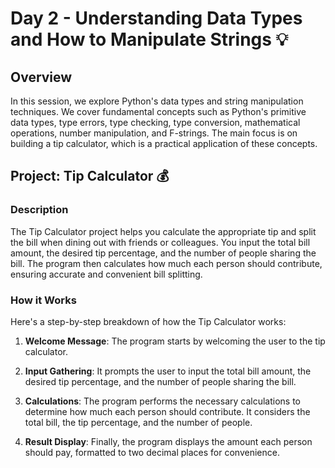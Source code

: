 # Day 2 - Understanding Data Types and How to Manipulate Strings 💡

## Overview

In this session, we explore Python's data types and string manipulation techniques. We cover fundamental concepts such as Python's primitive data types, type errors, type checking, type conversion, mathematical operations, number manipulation, and F-strings. The main focus is on building a tip calculator, which is a practical application of these concepts.

## Project: Tip Calculator 💰

### Description

The Tip Calculator project helps you calculate the appropriate tip and split the bill when dining out with friends or colleagues. You input the total bill amount, the desired tip percentage, and the number of people sharing the bill. The program then calculates how much each person should contribute, ensuring accurate and convenient bill splitting.

### How it Works

Here's a step-by-step breakdown of how the Tip Calculator works:

1. **Welcome Message**: The program starts by welcoming the user to the tip calculator.

2. **Input Gathering**: It prompts the user to input the total bill amount, the desired tip percentage, and the number of people sharing the bill.

3. **Calculations**: The program performs the necessary calculations to determine how much each person should contribute. It considers the total bill, the tip percentage, and the number of people.

4. **Result Display**: Finally, the program displays the amount each person should pay, formatted to two decimal places for convenience.
